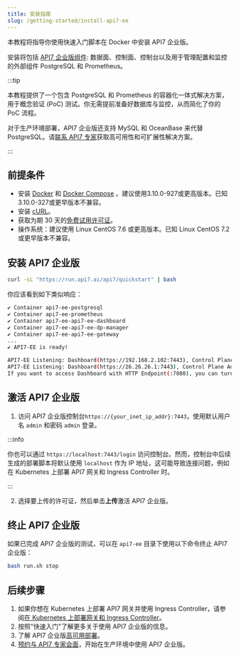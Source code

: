 ```yaml
---
title: 安装指南
slug: /getting-started/install-api7-ee
---
```


本教程将指导你使用快速入门脚本在 Docker 中安装 API7 企业版。

安装将包括 [API7 企业版组件](../introduction/api7-ee-architecture.md): 数据面、控制面、控制台以及用于管理配置和监控的外部组件 PostgreSQL 和 Prometheus。

:::tip

本教程提供了一个包含 PostgreSQL 和 Prometheus 的容器化一体式解决方案，用于概念验证 (PoC) 测试。你无需提前准备好数据库与监控，从而简化了你的 PoC 流程。

对于生产环境部署，API7 企业版还支持 MySQL 和 OceanBase 来代替 PostgreSQL。请[联系 API7 专家](https://api7.ai/contact)获取高可用性和可扩展性解决方案。

:::

## 前提条件

- 安装 [Docker](https://docs.docker.com/get-docker/) 和 [Docker Compose](https://docs.docker.com/compose/install) 。建议使用3.10.0-927或更高版本。已知3.10.0-327或更早版本不兼容。
- 安装 [cURL](https://curl.se/)。
- 获取为期 30 天的[免费试用许可证](https://api7.ai/try?product=enterprise)。
- 操作系统：建议使用 Linux CentOS 7.6 或更高版本。已知 Linux CentOS 7.2 或更早版本不兼容。

## 安装 API7 企业版

```bash
curl -sL "https://run.api7.ai/api7/quickstart" | bash
```

你应该看到如下类似响应：

```bash
✔ Container api7-ee-postgresql
✔ Container api7-ee-prometheus
✔ Container api7-ee-api7-ee-dashboard
✔ Container api7-ee-api7-ee-dp-manager
✔ Container api7-ee-api7-ee-gateway
...
✔ API7-EE is ready!

API7-EE Listening: Dashboard(https://192.168.2.102:7443), Control Plane Address(http://192.168.2.102:7900, https://192.168.2.102:7943), Gateway(http://192.168.2.102:9080, https://192.168.2.102:9443)
API7-EE Listening: Dashboard(https://26.26.26.1:7443), Control Plane Address(http://26.26.26.1:7900, https://26.26.26.1:7943), Gateway(http://26.26.26.1:9080, https://26.26.26.1:9443)
If you want to access Dashboard with HTTP Endpoint(:7080), you can turn server.listen.disable to false in dashboard_conf/conf.yaml, then restart dashboard container
```

## 激活 API7 企业版

1. 访问 API7 企业版控制台`https://{your_inet_ip_addr}:7443`，使用默认用户名 `admin` 和密码 `admin` 登录。

:::info

你也可以通过 `https://localhost:7443/login` 访问控制台。然而，控制台中后续生成的部署脚本将默认使用 `localhost` 作为 IP 地址，这可能导致连接问题，例如在 Kubernetes 上部署 API7 网关和 Ingress Controller 时。

:::

2. 选择要上传的许可证，然后单击**上传**激活 API7 企业版。

## 终止 API7 企业版

如果已完成 API7 企业版的测试，可以在 `api7-ee` 目录下使用以下命令终止 API7 企业版：

```bash
bash run.sh stop
```

## 后续步骤

1. 如果你想在 Kubernetes 上部署 API7 网关并使用 Ingress Controller，请参阅[在 Kubernetes 上部署网关和 Ingress Controller](./deploy-resource-on-k8s.md)。
2. 按照"快速入门"了解更多关于使用 API7 企业版的信息。
3. 了解 API7 企业版[高可用部署](../high-availability/overview.md)。
4. [预约与 API7 专家会面](https://api7.ai/contact)，开始在生产环境中使用 API7 企业版。
